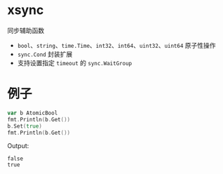 # xsync

同步辅助函数

- `bool`、`string`、`time.Time`、`int32`、`int64`、`uint32`、`uint64` 原子性操作
- `sync.Cond` 封装扩展
- 支持设置指定 `timeout` 的 `sync.WaitGroup`

# 例子
```go
var b AtomicBool
fmt.Println(b.Get())
b.Set(true)
fmt.Println(b.Get())
```
Output:
```text
false
true
```
